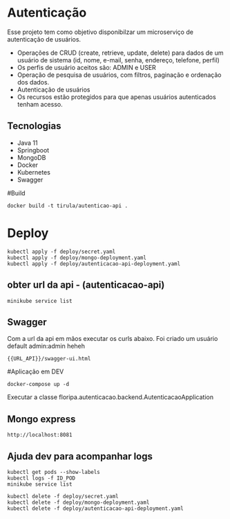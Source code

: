 # Autenticação

Esse projeto tem como objetivo disponibilzar um microserviço de autenticação de usuários.

- Operações de CRUD (create, retrieve, update, delete) para dados de um usuário de sistema (id, nome, e-mail, senha, endereço, telefone, perfil) 
- Os perfis de usuário aceitos são: ADMIN e USER 
- Operação de pesquisa de usuários, com filtros, paginação e ordenação dos dados. 
- Autenticação de usuários 
- Os recursos estão protegidos para que apenas usuários autenticados tenham acesso. 

## Tecnologias

- Java 11
- Springboot
- MongoDB
- Docker
- Kubernetes
- Swagger



#Build
```
docker build -t tirula/autenticao-api .
```

# Deploy
```
kubectl apply -f deploy/secret.yaml
kubectl apply -f deploy/mongo-deployment.yaml
kubectl apply -f deploy/autenticacao-api-deployment.yaml
```
## obter url da api - (autenticacao-api)

```
minikube service list
```


## Swagger

Com a url da api em mãos executar os curls abaixo. Foi criado um usuário default admin:admin heheh

```
{{URL_API}}/swagger-ui.html
```

#Aplicação em DEV

```.env
docker-compose up -d
```

Executar a classe floripa.autenticacao.backend.AutenticacaoApplication

## Mongo express

```.env
http://localhost:8081
```

## Ajuda dev para acompanhar logs

```.env
kubectl get pods --show-labels
kubectl logs -f ID_POD
minikube service list
```

```.env
kubectl delete -f deploy/secret.yaml
kubectl delete -f deploy/mongo-deployment.yaml
kubectl delete -f deploy/autenticacao-api-deployment.yaml

```